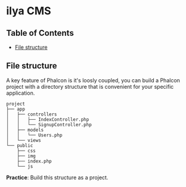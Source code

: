 # ilya CMS

## Table of Contents
- [File structure](#file-structure)

## File structure
A key feature of Phalcon is it's loosly coupled, you can build a Phalcon project with a directory structure that is convenient for
your specific application.

```
project
├── app
│   ├── controllers
│   │   ├── IndexController.php
│   │   └── SignupController.php
│   ├── models
│   │   └── Users.php
│   └── views
└── public
    ├── css
    ├── img
    ├── index.php
    └── js
```

**Practice**: Build this structure as a project.